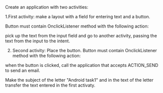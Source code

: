 Сreate an application with two activities:

1.First activity:  make a layout with a field for entering text and a button.

 Button must contain OnclickListener method  with the following action: 
 
 pick up the text from the input field and go to another activity, passing the text from the input to the intent.
 
2. Second activity: Place the button. Button must contain OnclickListener method with the following action: 

when the button is clicked, call the application that accepts ACTION_SEND to send an email.

Make the subject of the letter "Android task1" and in the text of the letter transfer the text entered in the first activaty.

